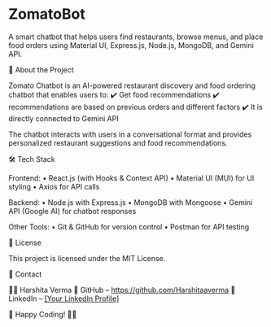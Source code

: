 # ZomatoBot
A smart chatbot that helps users find restaurants, browse menus, and place food orders using Material UI, Express.js, Node.js, MongoDB, and Gemini API.

📖 About the Project

Zomato Chatbot is an AI-powered restaurant discovery and food ordering chatbot that enables users to:
✔️ Get food recommendations
✔️ recommendations are based on previous orders and different factors
✔️ It is directly connected to Gemini API


The chatbot interacts with users in a conversational format and provides personalized restaurant suggestions and food recommendations.

🛠️ Tech Stack

Frontend:
	•	React.js (with Hooks & Context API)
	•	Material UI (MUI) for UI styling
	•	Axios for API calls

Backend:
	•	Node.js with Express.js
	•	MongoDB with Mongoose
	•	Gemini API (Google AI) for chatbot responses

Other Tools:
	•	Git & GitHub for version control
	•	Postman for API testing

📜 License

This project is licensed under the MIT License.

📧 Contact

👩‍💻 Harshita Verma
🔗 GitHub – https://github.com/Harshitaaverma
💼 LinkedIn – [[Your LinkedIn Profile]](https://www.linkedin.com/in/harshita-verma-57a5b7229)

🚀 Happy Coding! 🍕🤖

